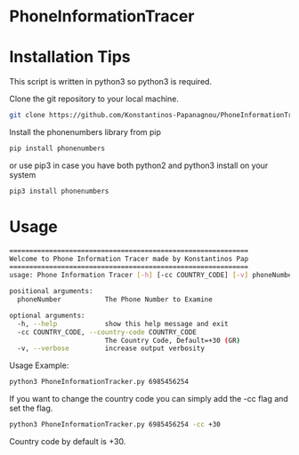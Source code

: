 # PhoneInformationTracer

# Installation Tips
This script is written in python3 so python3 is required.

Clone the git repository to your local machine.

```bash
git clone https://github.com/Konstantinos-Papanagnou/PhoneInformationTracer.git
```
Install the phonenumbers library from pip
```bash
pip install phonenumbers
```
or use pip3 in case you have both python2 and python3 install on your system
```bash
pip3 install phonenumbers
```

# Usage

```bash
============================================================
Welcome to Phone Information Tracer made by Konstantinos Pap
============================================================
usage: Phone Information Tracer [-h] [-cc COUNTRY_CODE] [-v] phoneNumber

positional arguments:
  phoneNumber           The Phone Number to Examine

optional arguments:
  -h, --help            show this help message and exit
  -cc COUNTRY_CODE, --country-code COUNTRY_CODE
                        The Country Code, Default=+30 (GR)
  -v, --verbose         increase output verbosity
```

Usage Example:
```bash
python3 PhoneInformationTracker.py 6985456254
```

If you want to change the country code you can simply add the -cc flag and set the flag.
```bash
python3 PhoneInformationTracker.py 6985456254 -cc +30
```
Country code by default is +30.
